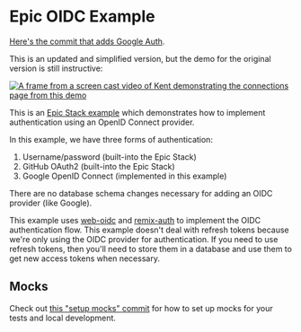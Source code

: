# Epic OIDC Example

[Here's the commit that adds Google Auth](https://github.com/kentcdodds/epic-oidc/commit/517b7b97e37f39bc4b86b249519255e92bb37e72).

This is an updated and simplified version, but the demo for the original version
is still instructive:

[![A frame from a screen cast video of Kent demonstrating the connections page from this demo](https://github-production-user-asset-6210df.s3.amazonaws.com/1500684/260885255-938f0150-51a6-47ae-a9ae-daa09c0c6b9d.png)](https://www.epicweb.dev/tips/add-open-id-connect-auth-to-the-epic-stack)

This is an
[Epic Stack example](https://github.com/epicweb-dev/epic-stack/blob/main/docs/examples.md)
which demonstrates how to implement authentication using an OpenID Connect
provider.

In this example, we have three forms of authentication:

1. Username/password (built-into the Epic Stack)
2. GitHub OAuth2 (built-into the Epic Stack)
3. Google OpenID Connect (implemented in this example)

There are no database schema changes necessary for adding an OIDC provider (like
Google).

This example uses [web-oidc](https://npm.im/web-oidc) and
[remix-auth](https://npm.im/remix-auth) to implement the OIDC authentication
flow. This example doesn't deal with refresh tokens because we're only using the
OIDC provider for authentication. If you need to use refresh tokens, then you'll
need to store them in a database and use them to get new access tokens when
necessary.

## Mocks

Check out
[this "setup mocks" commit](https://github.com/kentcdodds/epic-oidc/commit/1a8cead2d28c79ca1509d4d2f06004c1769f998b)
for how to set up mocks for your tests and local development.
